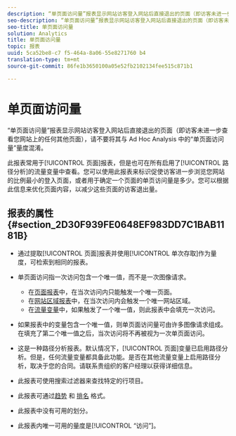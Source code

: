 ```yaml
---
description: “单页面访问量”报表显示网站访客登入网站后直接退出的页面（即访客未进一步查看您网站上的任何其他页面），请不要将其与 Ad Hoc Analysis 中的“单页面访问量”量度混淆。
seo-description: “单页面访问量”报表显示网站访客登入网站后直接退出的页面（即访客未进一步查看您网站上的任何其他页面），请不要将其与 Ad Hoc Analysis 中的“单页面访问量”量度混淆。
seo-title: 单页面访问量
solution: Analytics
title: 单页面访问量
topic: 报表
uuid: 5ca52be8-c7 f5-464a-8a06-55e8271760 b4
translation-type: tm+mt
source-git-commit: 86fe1b3650100a05e52fb2102134fee515c871b1

---
```



# 单页面访问量

“单页面访问量”报表显示网站访客登入网站后直接退出的页面（即访客未进一步查看您网站上的任何其他页面），请不要将其与 Ad Hoc Analysis 中的“单页面访问量”量度混淆。

此报表常用于[!UICONTROL 页面]报表，但是也可在所有启用了[!UICONTROL 路径分析]的流量变量中查看。您可以使用此报表来标识促使访客进一步浏览您网站的比例最小的登入页面，或者用于确定一个页面的单页访问量是多少。您可以根据此信息来优化页面内容，以减少这些页面的访客退出量。

## 报表的属性 {#section_2D30F939FE0648EF983DD7C1BAB1181B}

* 通过提取[!UICONTROL 页面]报表并使用[!UICONTROL 单次存取]作为量度，可检索到相同的报表。

* 单页面访问指一次访问包含一个唯一值，而不是一次图像请求。

   * 在[页面报表](../../../components/c-variables/dimensionslist/reports-pages.md#concept_0219136EA25745B58434D0C7E751D7D5)中，在当次访问内只能触发一个唯一页面。
   * 在[网站区域报表](../../../components/c-variables/dimensionslist/reports-site-sections.md#concept_39E550D7A9E34C9580E81F5F9E12BDDD)中，在当次访问内会触发一个唯一网站区域。
   * 在[流量变量](/help/admin/admin/c-traffic-variables/traffic-var.md)中，如果触发了一个唯一值，则此报表中会填充一次访问。

* 如果报表中的变量包含一个唯一值，则单页面访问量可由许多图像请求组成。在填充了第二个唯一值之后，当次访问将不再被视为一次单页面访问。
* 这是一种路径分析报表。默认情况下，[!UICONTROL 页面]变量已启用路径分析。但是，任何流量变量都具备此功能。是否在其他流量变量上启用路径分析，取决于您的合同。请联系贵组织的客户经理以获得详细信息。
* 此报表可使用搜索过滤器来查找特定的行项目。
* 此报表可通过[趋势](/help/components/c-variables/dimensionslist/reports-types.md) 和 [排名](/help/components/c-variables/dimensionslist/reports-types.md) 格式。

* 此报表中没有可用的划分。
* 此报表内唯一可用的量度是[!UICONTROL “访问”]。

